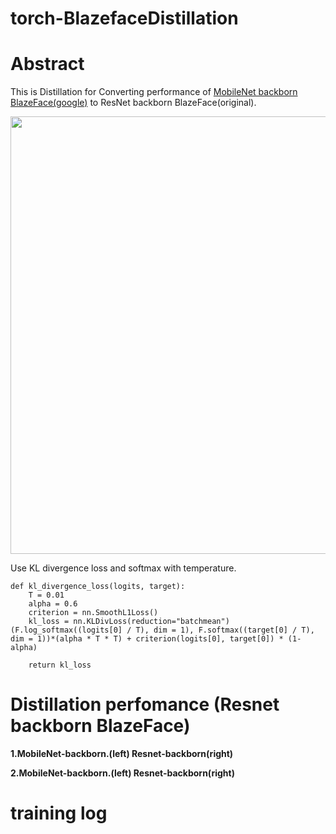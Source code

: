 # torch-BlazefaceDistillation


# Abstract
This is Distillation for Converting performance of [MobileNet backborn BlazeFace(google)](https://google.github.io/mediapipe/solutions/face_detection.html) to ResNet backborn BlazeFace(original).

<img src="https://user-images.githubusercontent.com/48679574/122851087-5bbb3180-d349-11eb-8cda-82ff78a8efb4.png" width="700px">


Use KL divergence loss and softmax with temperature.
```
def kl_divergence_loss(logits, target):
    T = 0.01
    alpha = 0.6
    criterion = nn.SmoothL1Loss()
    kl_loss = nn.KLDivLoss(reduction="batchmean")(F.log_softmax((logits[0] / T), dim = 1), F.softmax((target[0] / T), dim = 1))*(alpha * T * T) + criterion(logits[0], target[0]) * (1-alpha)

    return kl_loss 
```



# Distillation perfomance (Resnet backborn BlazeFace)

<b>1.MobileNet-backborn.(left)   Resnet-backborn(right)</b>





<b>2.MobileNet-backborn.(left)   Resnet-backborn(right)</b>


# training log 


